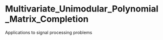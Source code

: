 # Multivariate_Unimodular_Polynomial_Matrix_Completion
 Applications to signal processing problems 
